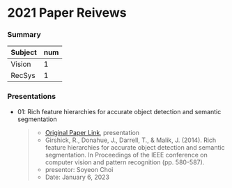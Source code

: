 # 2021 Paper Reivews   

### Summary   
|Subject|num|
|-----|-----|
|Vision|1|
|RecSys|1|


### Presentations
* 01: Rich feature hierarchies for accurate object detection and semantic segmentation   
  > + [Original Paper Link](https://arxiv.org/abs/1311.2524), presentation   
  > + Girshick, R., Donahue, J., Darrell, T., & Malik, J. (2014). Rich feature hierarchies for accurate object detection and semantic segmentation. In Proceedings of the IEEE conference on computer vision and pattern recognition (pp. 580-587).
  > + presentor: Soyeon Choi   
  > + Date: January 6, 2023
